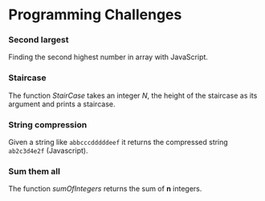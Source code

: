 # Programming Challenges

### Second largest

Finding the second highest number in array with JavaScript.


### Staircase

The function *StairCase* takes an integer *N*, the height of the staircase as its argument and prints a staircase.


### String compression 

 Given a string like `abbcccdddddeef` it returns the compressed string `ab2c3d4e2f` (Javascript).
 
 
### Sum them all

The function *sumOfIntegers* returns the sum of **n** integers.
